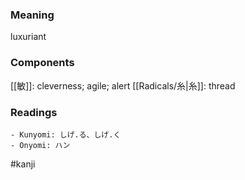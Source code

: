 ### Meaning

luxuriant

### Components

[[敏]]: cleverness; agile; alert [[Radicals/糸|糸]]: thread

### Readings

```
- Kunyomi: しげ.る、しげ.く
- Onyomi: ハン
```

#kanji